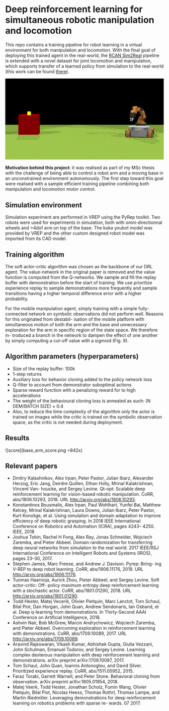 # Deep reinforcement learning for simultaneous robotic manipulation and locomotion 

This repo contains a training pipeline for robot learning in a virtual environment for both manipulation and locomotion. With the final goal of deploying this trained agent in the real-world, the [RCAN Sim2Real](https://arxiv.org/abs/1812.07252) pipeline is extended with a novel dataset for joint locomotion and manipulation, which supports transfer of a learned policy from simulation to the real-world (this work can be found [there](https://github.com/gn3112/rcan_navig)).

![robot](robot_target.png)

**Motivation behind this project**: it was realised as part of my MSc thesis with the challenge of being able to control a robot arm and a moving base in an unconstrained environment autonomously. The first step toward this goal were realised with a sample efficient training pipeline combining both manipulation and locomotion motor control.

## Simulation environment
Simulation experiment are performed in VREP using the PyRep toolkit. Two robots were used for experiments in simulation, both with omni-directionnal wheels and >4dof arm on top of the base. The kuka youbot model was provided by VREP and the other custom designed robot model was imported from its CAD model.

## Training algorithm
The soft actor-critic algorithm was chosen as the backbone of our DRL agent. The value-network in the original paper is removed and the value function is computed from the Q-networks.
We sample and fill the replay buffer with demonstration before the start of training. We use prioritize experience replay to sample demonstrations more frequently and sample transitions having a higher temporal difference error with a higher probability.

For the mobile manipulation agent, simply training with a simple fully-connected network on symbolic observations did not perform well. Reasons for this originated from destabil- isation of the mobile platform with simultaneous motion of both the arm and the base and unnecessary exploration for the arm in specific region of the state space. We therefore in- troduced a branch in the network to dampen the effect of one another by simply computing a cut-off value with a sigmoid (Fig. 9).


## Algorithm parameters (hyperparameters)
- Size of the replay buffer: 100k
- 1-step returns
- Auxiliary loss for behavior cloning added to the policy network loss
- Q-filter to account from demonstrator suboptimal actions
- Sparse reward function with a penalizing reward for to high accelerations
- The weight of the behavioural cloning loss is annealed as such: (N DEM/BATCH SIZE) × 0.4
- Also, to reduce the time complexity of the algorithm only the actor is trained on images while the critic is trained on the symbolic observation space, as the critic is not needed during deployment.

## Results

![score](base_arm_score.png =842x)

## Relevant papers
-  Dmitry Kalashnikov, Alex Irpan, Peter Pastor, Julian Ibarz, Alexander Herzog, Eric Jang, Deirdre Quillen, Ethan Holly, Mrinal Kalakrishnan, Vincent Van- houcke, and Sergey Levine. Qt-opt: Scalable deep reinforcement learning for vision-based robotic manipulation. CoRR, abs/1806.10293, 2018. URL http://arxiv.org/abs/1806.10293.
- Konstantinos Bousmalis, Alex Irpan, Paul Wohlhart, Yunfei Bai, Matthew Kelcey, Mrinal Kalakrishnan, Laura Downs, Julian Ibarz, Peter Pastor, Kurt Konolige, et al. Using simulation and domain adaptation to improve efficiency of deep robotic grasping. In 2018 IEEE International Conference on Robotics and Automation (ICRA), pages 4243– 4250. IEEE, 2018
- Joshua Tobin, Rachel H Fong, Alex Ray, Jonas Schneider, Wojciech Zaremba, and Pieter Abbeel. Domain randomization for transferring deep neural networks from simulation to the real world. 2017 IEEE/RSJ International Conference on Intelligent Robots and Systems (IROS), pages 23–30, 2017.
- Stephen James, Marc Freese, and Andrew J. Davison. Pyrep: Bring- ing V-REP to deep robot learning. CoRR, abs/1906.11176, 2019. URL http://arxiv.org/abs/1906.11176.
- Tuomas Haarnoja, Aurick Zhou, Pieter Abbeel, and Sergey Levine. Soft actor-critic: Off- policy maximum entropy deep reinforcement learning with a stochastic actor. CoRR, abs/1801.01290, 2018. URL http://arxiv.org/abs/1801.01290.
- Todd Hester, Matej Vecerik, Olivier Pietquin, Marc Lanctot, Tom Schaul, Bilal Piot, Dan Horgan, John Quan, Andrew Sendonaris, Ian Osband, et al. Deep q-learning from demonstrations. In Thirty-Second AAAI Conference on Artificial Intelligence, 2018.
- Ashvin Nair, Bob McGrew, Marcin Andrychowicz, Wojciech Zaremba, and Pieter Abbeel. Overcoming exploration in reinforcement learning with demonstrations. CoRR, abs/1709.10089, 2017. URL http://arxiv.org/abs/1709.10089.
- Aravind Rajeswaran, Vikash Kumar, Abhishek Gupta, Giulia Vezzani, John Schulman, Emanuel Todorov, and Sergey Levine. Learning complex dexterous manipulation with deep reinforcement learning and demonstrations. arXiv preprint arXiv:1709.10087, 2017.
- Tom Schaul, John Quan, Ioannis Antonoglou, and David Silver. Prioritized experience replay. CoRR, abs/1511.05952, 2015.
- Faraz Torabi, Garrett Warnell, and Peter Stone. Behavioral cloning from observation. arXiv preprint arXiv:1805.01954, 2018.
- Matej Veerk, Todd Hester, Jonathan Scholz, Fumin Wang, Olivier Pietquin, Bilal Piot, Nicolas Heess, Thomas Rothrl, Thomas Lampe, and Martin Riedmiller. Leveraging demonstrations for deep reinforcement learning on robotics problems with sparse re- wards. 07 2017.
